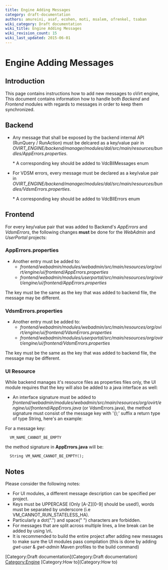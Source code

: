 ```yaml
---
title: Engine Adding Messages
category: draft-documentation
authors: amureini, asaf, ecohen, moti, msalem, ofrenkel, tsaban
wiki_category: Draft documentation
wiki_title: Engine Adding Messages
wiki_revision_count: 15
wiki_last_updated: 2015-06-01
---
```


# Engine Adding Messages

## Introduction

This page contains instructions how to add new messages to oVirt engine, This document contains information how to handle both *Backend* and *Frontend* modules with regards to messages in order to keep them synchronized.

## Backend

*   Any message that shall be exposed by the backend internal API (RunQuery / RunAction) must be delcared as a key/value pair in *OVIRT_ENGINE/backend/manager/modules/dal/src/main/resources/bundles/AppErrors.properties*.

      * A corresponding key should be added to VdcBllMessages enum

*   For VDSM errors, every message must be declared as a key/value pair in *OVIRT_ENGINE/backend/manager/modules/dal/src/main/resources/bundles/VdsmErrors.properties*.

      * A corresponding key should be added to VdcBllErrors enum

## Frontend

For every key/value pair that was added to Backend's *AppErrors* and *VdsmErrors*, the following changes **must** be done for the *WebAdmin* and *UserPortal* projects:

### AppErrors.properties

*   Another entry must be added to:
    -   *frontend/webadmin/modules/webadmin/src/main/resources/org/ovirt/engine/ui/frontend/AppErrors.properties*
    -   *frontend/webadmin/modules/userportal/src/main/resources/org/ovirt/engine/ui/frontend/AppErrors.properties*

The key must be the same as the key that was added to backend file, the message may be different.

### VdsmErrors.properties

*   Another entry must be added to:
    -   *frontend/webadmin/modules/webadmin/src/main/resources/org/ovirt/engine/ui/frontend/VdsmErrors.properties*
    -   *frontend/webadmin/modules/userportal/src/main/resources/org/ovirt/engine/ui/frontend/VdsmErrors.properties*

The key must be the same as the key that was added to backend file, the message may be different.

### UI Resource

While backend manages it's resource files as properties files only, the UI module requires that the key will also be added to a java interface as well:

*   An interface signature must be added to *frontend/webadmin/modules/webadmin/src/main/resources/org/ovirt/engine/ui/frontend/AppErrors.java* (or VdsmErrors.java), the method signature must consist of the message key with '();' suffix a return type of type String, here's an example:

For a message key:

      VM_NAME_CANNOT_BE_EMPTY

the method signature in **AppErrors.java** will be:

      String VM_NAME_CANNOT_BE_EMPTY();

## Notes

Please consider the following notes:

*   For UI modules, a different message description can be specified per project.
*   Keys must be UPPERCASE (Only [A-Z][0-9] should be used!), words must be separated by underscore (i.e VM_CANNOT_RUN_STATELESS_HA).
*   Particularly a dot(".") and space(" ") characters are forbidden.
*   For messages that are split across multiple lines, a line break can be added by using \\n\\.
*   It is recommended to build the entire project after adding new messages to make sure the UI modules pass compilation (this is done by adding *gwt-user* & *gwt-admin* Maven profiles to the build command)

[Category:Draft documentation](Category:Draft documentation) <Category:Engine> [Category:How to](Category:How to)
